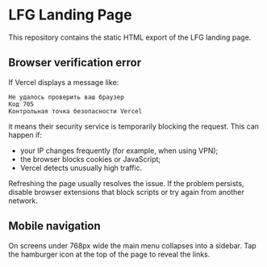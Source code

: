 # LFG Landing Page

This repository contains the static HTML export of the LFG landing page.

## Browser verification error

If Vercel displays a message like:

```
Не удалось проверить ваш браузер
Код 705
Контрольная точка безопасности Vercel
```

it means their security service is temporarily blocking the request. This can happen if:

- your IP changes frequently (for example, when using VPN);
- the browser blocks cookies or JavaScript;
- Vercel detects unusually high traffic.

Refreshing the page usually resolves the issue. If the problem persists, disable browser extensions that block scripts or try again from another network.

## Mobile navigation

On screens under 768px wide the main menu collapses into a sidebar. Tap the hamburger icon at the top of the page to reveal the links.
